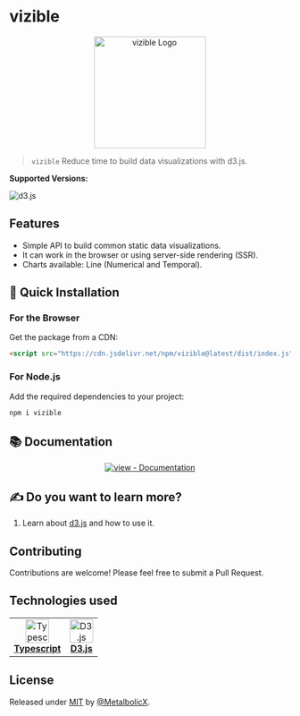 # vizible

<div align="center">
  <img src="./images/logo.png" alt="vizible Logo" width="200" height="200" />
</div>

> `vizible` Reduce time to build data visualizations with d3.js.

**Supported Versions:**

![d3.js](https://img.shields.io/badge/d3.js->=7.x.x-blue)

## Features

- Simple API to build common static data visualizations.
- It can work in the browser or using server-side rendering (SSR).
- Charts available: Line (Numerical and Temporal).

## 🚀 Quick Installation

### For the Browser

Get the package from a CDN:

```html
<script src="https://cdn.jsdelivr.net/npm/vizible@latest/dist/index.js"></script>
```

### For Node.js

Add the required dependencies to your project:

```sh
npm i vizible
```

## 📚 Documentation

<div align="center">

  [![view - Documentation](https://img.shields.io/badge/view-Documentation-blue?style=for-the-badge)](https://metalbolicx.github.io/vizible/)

</div>

## ✍ Do you want to learn more?

 1. Learn about [d3.js](https://d3js.org/) and how to use it.

## Contributing

Contributions are welcome! Please feel free to submit a Pull Request.

## Technologies used

<table style="border: none;">
  <tr>
    <td align="center">
      <a href="https://www.typescriptlang.org/" target="_blank">
        <img src="https://upload.wikimedia.org/wikipedia/commons/4/4c/Typescript_logo_2020.svg" alt="Typescript" width="42" height="42" /><br/>
        <b>Typescript</b><br/>
      </a>
    </td>
    <td align="center">
      <a href="https://d3js.org/" target="_blank">
        <img src="https://upload.wikimedia.org/wikipedia/commons/1/15/Logo_D3.svg" alt="D3.js" width="42" height="42" /><br/>
        <b>D3.js</b><br/>
      </a>
    </td>
  </tr>
</table>

## License

Released under [MIT](/LICENSE) by [@MetalbolicX](https://github.com/MetalbolicX).
